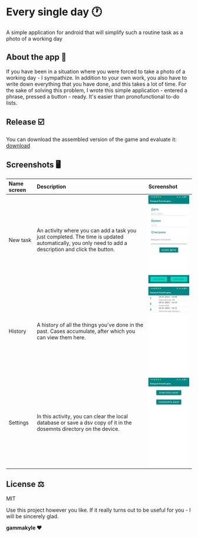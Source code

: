 # Every single day 🕐


A simple application for android that will simplify such a routine task as a photo of a working day

## About the app 📱

If you have been in a situation where you were forced to take a photo of a working day - I sympathize. In addition to your own work, you also have to write down everything that you have done, and this takes a lot of time. For the sake of solving this problem, I wrote this simple application - entered a phrase, pressed a button - ready. It's easier than pronofunctional to-do lists.


## Release ☑️
You can download the assembled version of the game and evaluate it: [download]

## Screenshots 🖥
| Name screen | Description | Screenshot |
|:--|:--|:--|
| New task  | An activity where you can add a task you just completed. The time is updated automatically, you only need to add a description and click the button.|![](https://github.com/gammakyle/gammakyle.github.io/blob/main/other_projects/ESD_simple_task_base/screenshots/screen_1.jpg?raw=true)
| History  | A history of all the things you've done in the past. Cases accumulate, after which you can view them here.|![](https://github.com/gammakyle/gammakyle.github.io/blob/main/other_projects/ESD_simple_task_base/screenshots/screen_2.jpg?raw=true)
| Settings  | In this activity, you can clear the local database or save a dsv copy of it in the dosemnts directory on the device. |![](https://github.com/gammakyle/gammakyle.github.io/blob/main/other_projects/ESD_simple_task_base/screenshots/screen_3.jpg?raw=true)  


## License ⚖️

MIT

Use this project however you like. If it really turns out to be useful for you - I will be sincerely glad.

**gammakyle ❤️**

   [volga-it]: <https://volga-it.org/>
   [mobirate]: <https://www.mobirate.com/>
   [download]: <https://github.com/gammakyle/ESD_simple_task_base/releases/tag/stable_v1.0.0>

 
